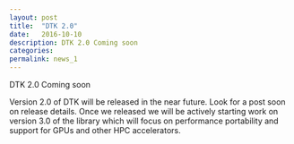 ```yaml
---
layout: post
title:  "DTK 2.0"
date:   2016-10-10 
description: DTK 2.0 Coming soon
categories:
permalink: news_1
---
```


DTK 2.0 Coming soon

Version 2.0 of DTK will be released in the near future. Look for a post soon on
release details. Once we released we will be actively starting work on version
3.0 of the library which will focus on performance portability and support for
GPUs and other HPC accelerators.
